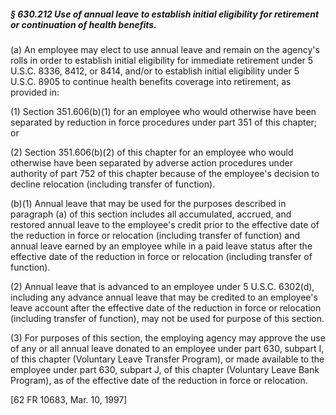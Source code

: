 ##### § 630.212 Use of annual leave to establish initial eligibility for retirement or continuation of health benefits. #####

(a) An employee may elect to use annual leave and remain on the agency's rolls in order to establish initial eligibility for immediate retirement under 5 U.S.C. 8336, 8412, or 8414, and/or to establish initial eligibility under 5 U.S.C. 8905 to continue health benefits coverage into retirement, as provided in:

(1) Section 351.606(b)(1) for an employee who would otherwise have been separated by reduction in force procedures under part 351 of this chapter; or

(2) Section 351.606(b)(2) of this chapter for an employee who would otherwise have been separated by adverse action procedures under authority of part 752 of this chapter because of the employee's decision to decline relocation (including transfer of function).

(b)(1) Annual leave that may be used for the purposes described in paragraph (a) of this section includes all accumulated, accrued, and restored annual leave to the employee's credit prior to the effective date of the reduction in force or relocation (including transfer of function) and annual leave earned by an employee while in a paid leave status after the effective date of the reduction in force or relocation (including transfer of function).

(2) Annual leave that is advanced to an employee under 5 U.S.C. 6302(d), including any advance annual leave that may be credited to an employee's leave account after the effective date of the reduction in force or relocation (including transfer of function), may not be used for purpose of this section.

(3) For purposes of this section, the employing agency may approve the use of any or all annual leave donated to an employee under part 630, subpart I, of this chapter (Voluntary Leave Transfer Program), or made available to the employee under part 630, subpart J, of this chapter (Voluntary Leave Bank Program), as of the effective date of the reduction in force or relocation.

[62 FR 10683, Mar. 10, 1997]